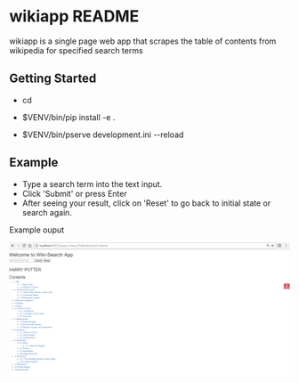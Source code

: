 wikiapp README
==================

wikiapp is a single page web app that scrapes the table of contents from wikipedia for specified search terms

Getting Started
---------------

- cd <directory containing this file>

- $VENV/bin/pip install -e .

- $VENV/bin/pserve development.ini --reload

Example
-------

- Type a search term into the text input.
- Click 'Submit' or press Enter
- After seeing your result, click on 'Reset' to go back to initial state or search again.

Example ouput

![alt tag](https://github.com/daniestrijdom/wikiapp/blob/master/example.PNG)
